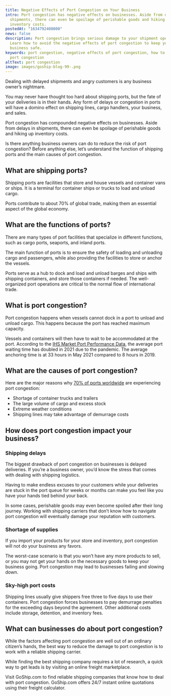 ```yaml
---
title: Negative Effects of Port Congestion on Your Business
intro: Port congestion has negative effects on businesses. Aside from delays in
  shipments, there can even be spoilage of perishable goods and hiking up
  inventory costs.
postedAt: "1634792400000"
news: false
description: Port congestion brings serious damage to your shipment operations.
  Learn how to avoid the negative effects of port congestion to keep your
  business safe.
keywords: port congestion, negative effects of port congestion, how to avoid
  port congestion
altText: port congestion
image: images/goship-blog-99-.png
---
```

Dealing with delayed shipments and angry customers is any business owner’s nightmare.

You may never have thought too hard about shipping ports, but the fate of your deliveries is in their hands. Any form of delays or congestion in ports will have a domino effect on shipping lines, cargo handlers, your business, and sales.

Port congestion has compounded negative effects on businesses. Aside from delays in shipments, there can even be spoilage of perishable goods and hiking up inventory costs.

Is there anything business owners can do to reduce the risk of port congestion? Before anything else, let’s understand the function of shipping ports and the main causes of port congestion.

## What are shipping ports?

Shipping ports are facilities that store and house vessels and container vans or ships. It is a terminal for container ships or trucks to load and unload cargo.

Ports contribute to about 70% of global trade, making them an essential aspect of the global economy.

## What are the functions of ports?

There are many types of port facilities that specialize in different functions, such as cargo ports, seaports, and inland ports.

The main function of ports is to ensure the safety of loading and unloading cargo and passengers, while also providing the facilities to store or anchor the vessels.

Ports serve as a hub to dock and load and unload barges and ships with shipping containers, and store those containers if needed. The well-organized port operations are critical to the normal flow of international trade. 

## What is port congestion?

Port congestion happens when vessels cannot dock in a port to unload and unload cargo. This happens because the port has reached maximum capacity.

Vessels and containers will then have to wait to be accommodated at the port. According to the [IHS Market Port Performance Data](https://www.maritime-executive.com/article/time-containerships-spent-waiting-for-berths-doubled-in-two-years), the average port waiting time has doubled in 2021 due to the pandemic. The average anchoring time is at 33 hours in May 2021 compared to 8 hours in 2019.

## What are the causes of port congestion?

Here are the major reasons why [70% of ports worldwide](https://www.lotus-containers.com/pt/blog/news/what-causes-port-congestion-and-how-to-avoid-it/) are experiencing port congestion:

* Shortage of container trucks and trailers
* The large volume of cargo and excess stock
* Extreme weather conditions
* Shipping lines may take advantage of demurrage costs

## How does port congestion impact your business?

### Shipping delays

The biggest drawback of port congestion on businesses is delayed deliveries. If you’re a business owner, you’d know the stress that comes with dealing with shipping logistics. 

Having to make endless excuses to your customers while your deliveries are stuck in the port queue for weeks or months can make you feel like you have your hands tied behind your back.

In some cases, perishable goods may even become spoiled after their long journey. Working with shipping carriers that don’t know how to navigate port congestion will eventually damage your reputation with customers.

### Shortage of supplies

If you import your products for your store and inventory, port congestion will not do your business any favors. 

The worst-case scenario is that you won’t have any more products to sell, or you may not get your hands on the necessary goods to keep your business going. Port congestion may lead to businesses failing and slowing down.

### Sky-high port costs

Shipping lines usually give shippers free three to five days to use their containers. Port congestion forces businesses to pay demurrage penalties for the exceeding days beyond the agreement. Other additional costs include storage, detention, and inventory fees.

## What can businesses do about port congestion?

While the factors affecting port congestion are well out of an ordinary citizen’s hands, the best way to reduce the damage to port congestion is to work with a reliable shipping carrier.

While finding the best shipping company requires a lot of research, a quick way to get leads is by visiting an online freight marketplace.

Visit GoShip.com to find reliable shipping companies that know how to deal with port congestion. GoShip.com offers 24/7 instant online quotations using their freight calculator.
